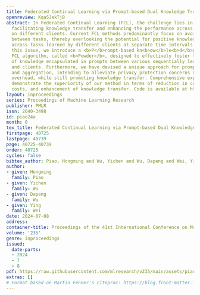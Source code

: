 ```yaml
---
title: Federated Continual Learning via Prompt-based Dual Knowledge Transfer
openreview: Kqa5JakTjB
abstract: In Federated Continual Learning (FCL), the challenge lies in effectively
  facilitating knowledge transfer and enhancing the performance across various tasks
  on different clients. Current FCL methods predominantly focus on avoiding interference
  between tasks, thereby overlooking the potential for positive knowledge transfer
  across tasks learned by different clients at separate time intervals. To address
  this issue, we introduce a <b>P</b>rompt-based kn<b>ow</b>le<b>d</b>ge transf<b>er</b>
  FCL algorithm, called <b>Powder</b>, designed to effectively foster the transfer
  of knowledge encapsulated in prompts between various sequentially learned tasks
  and clients. Furthermore, we have devised a unique approach for prompt generation
  and aggregation, intending to alleviate privacy protection concerns and communication
  overhead, while still promoting knowledge transfer. Comprehensive experimental results
  demonstrate the superiority of our method in terms of reduction in communication
  costs, and enhancement of knowledge transfer. Code is available at https://github.com/piaohongming/Powder.
layout: inproceedings
series: Proceedings of Machine Learning Research
publisher: PMLR
issn: 2640-3498
id: piao24a
month: 0
tex_title: Federated Continual Learning via Prompt-based Dual Knowledge Transfer
firstpage: 40725
lastpage: 40739
page: 40725-40739
order: 40725
cycles: false
bibtex_author: Piao, Hongming and Wu, Yichen and Wu, Dapeng and Wei, Ying
author:
- given: Hongming
  family: Piao
- given: Yichen
  family: Wu
- given: Dapeng
  family: Wu
- given: Ying
  family: Wei
date: 2024-07-08
address:
container-title: Proceedings of the 41st International Conference on Machine Learning
volume: '235'
genre: inproceedings
issued:
  date-parts:
  - 2024
  - 7
  - 8
pdf: https://raw.githubusercontent.com/mlresearch/v235/main/assets/piao24a/piao24a.pdf
extras: []
# Format based on Martin Fenner's citeproc: https://blog.front-matter.io/posts/citeproc-yaml-for-bibliographies/
---
```

